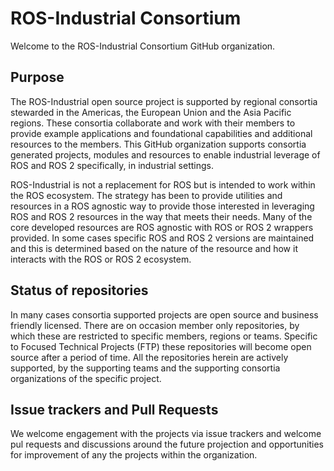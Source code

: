 # ROS-Industrial Consortium

Welcome to the ROS-Industrial Consortium GitHub organization.

## Purpose

The ROS-Industrial open source project is supported by regional consortia stewarded in the Americas, the European Union and the Asia Pacific regions. These consortia collaborate and work with their members to provide example applications and foundational capabilities and additional resources to the members. This GitHub organization supports consortia generated projects, modules and resources to enable industrial leverage of ROS and ROS 2 specifically, in industrial settings.

ROS-Industrial is not a replacement for ROS but is intended to work within the ROS ecosystem. The strategy has been to provide utilities and resources in a ROS agnostic way to provide those interested in leveraging ROS and ROS 2 resources in the way that meets their needs. Many of the core developed resources are ROS agnostic with ROS or ROS 2 wrappers provided. In some cases specific ROS and ROS 2 versions are maintained and this is determined based on the nature of the resource and how it interacts with the ROS or ROS 2 ecosystem.



## Status of repositories

In many cases consortia supported projects are open source and business friendly licensed. There are on occasion member only repositories, by which these are restricted to specific members, regions or teams. Specific to Focused Technical Projects (FTP) these repositories will become open source after a period of time. All the repositories herein are actively supported, by the supporting teams and the supporting consortia organizations of the specific project.

## Issue trackers and Pull Requests

We welcome engagement with the projects via issue trackers and welcome pul requests and discussions around the future projection and opportunities for improvement of any the projects within the organization.

